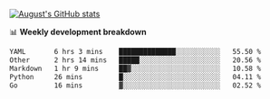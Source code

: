 
[![August's GitHub stats](https://github-readme-stats.vercel.app/api?username=zou-weidong&show_icons=true&theme=radical)](https://github.com/zou-weidong)


📊 **Weekly development breakdown**
<!--START_SECTION:waka-->

```txt
YAML       6 hrs 3 mins    ██████████████░░░░░░░░░░░   55.50 %
Other      2 hrs 14 mins   █████░░░░░░░░░░░░░░░░░░░░   20.56 %
Markdown   1 hr 9 mins     ██▓░░░░░░░░░░░░░░░░░░░░░░   10.58 %
Python     26 mins         █░░░░░░░░░░░░░░░░░░░░░░░░   04.11 %
Go         16 mins         ▓░░░░░░░░░░░░░░░░░░░░░░░░   02.52 %
```

<!--END_SECTION:waka-->
